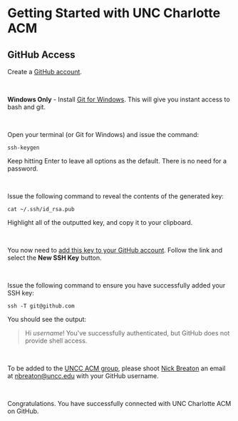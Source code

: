 # Getting Started with UNC Charlotte ACM

## GitHub Access

Create a [GitHub account](https://github.com/join).

<br />

**Windows Only** - Install [Git for Windows](https://git-for-windows.github.io/). This will give you instant access to bash and git.

<br />

Open your terminal (or Git for Windows) and issue the command:

```
ssh-keygen
```

Keep hitting Enter to leave all options as the default. There is no need for a password.

<br />

Issue the following command to reveal the contents of the generated key:
```
cat ~/.ssh/id_rsa.pub
```
Highlight all of the outputted key, and copy it to your clipboard.

<br />

You now need to [add this key to your GitHub account](https://github.com/settings/keys). Follow the link and select the **New SSH Key** button.

<br />

Issue the following command to ensure you have successfully added your SSH key:

```
ssh -T git@github.com
```

You should see the output:

> Hi *username*! You've successfully authenticated, but GitHub does not provide shell access.

<br />

To be added to the [UNCC ACM group](https://github.com/uncc-acm), please shoot [Nick Breaton](https://github.com/nickbreaton/) an email at [nbreaton@uncc.edu](mailto:nbreaton@uncc.edu) with your GitHub username.

<br />

Congratulations. You have successfully connected with UNC Charlotte ACM on GitHub.
